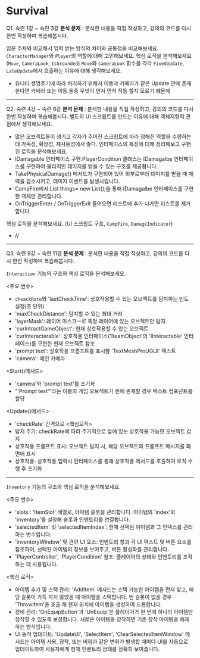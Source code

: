 # Survival
 
Q1. 숙련 1강 ~ 숙련 3강
**분석 문제** : 분석한 내용을 직접 작성하고, 강의의 코드를 다시 한번 작성하며 복습해봅시다.

입문 주차와 비교해서 입력 받는 방식의 차이와 공통점을 비교해보세요.
`CharacterManager`와 `Player`의 역할에 대해 고민해보세요.
핵심 로직을 분석해보세요 (`Move`, `CameraLook`, `IsGrounded`)
`Move`와 `CameraLook` 함수를 각각 `FixedUpdate`, `LateUpdate`에서 호출하는 이유에 대해 생각해보세요.
- 유니티 생명주기에 따라 처리하기 위해서 이동과 카메라가 같은 Update 안에 존재한다면 카메라 또는 이동 둘중 무엇이 먼저 먼저 작동 할지 모르기 떄문에
--------------------------------------------------------------------------------------------------------------------------------------------------------
Q2. 숙련 4강 ~ 숙련 6강
**분석 문제** : 분석한 내용을 직접 작성하고, 강의의 코드를 다시 한번 작성하며 복습해봅시다.
별도의 UI 스크립트를 만드는 이유에 대해 객체지향적 관점에서 생각해보세요.
- 많은 오브젝트들이 생기고 각자가 주어진 스크립트에 따라 정해진 역할을 수행하는데 가독성, 확장성, 재사용성에서 좋다.
인터페이스의 특징에 대해 정리해보고 구현된 로직을 분석해보세요.
- IDamagable 인터페이스 구현:PlayerCondition 클래스는 IDamagalbe 인터페이스를 구현하여 물리적인 데미지를 받을 수 있는 구조를 제공합니다.
- TakePhysicalDamage() 메서드가 구현되어 있어 외부로부터 데미지를 받을 때 체력을 감소시키고, 데미지 이벤트를 발생시킵니다.
- CampFire에서 List<IDamagalbe> things= new List<IDamagalbe>();을 통해 IDamagalbe 인터페이스를 구현한 객체만 관리합니다.
- OnTriggerEnter / OnTriggerExit 들어오면 리스트에 추가 나가면 리스트를 제거합니다

핵심 로직을 분석해보세요. (UI 스크립트 구조, `CampFire`, `DamageIndicator`)
- //
--------------------------------------------------------------------------------------------------------------------------------------------------------
Q3. 숙련 9강 ~ 숙련 11강
**분석 문제** : 분석한 내용을 직접 작성하고, 강의의 코드를 다시 한번 작성하며 복습해봅시다.

`Interaction` 기능의 구조와 핵심 로직을 분석해보세요.

<주요 변수>
- `cheackRate`와 'lastCheckTime': 상호작용할 수 있는 오브젝트를 탐지하는 빈도 설정(초 단위)
- 'maxCheckDistance': 탐지할 수 있는 최대 거리
- 'layerMask': 레이어 마스크ㅡ로 특정 레이어에 있는 오브젝트만 탐지
- 'curIntractGameObject': 현재 상호작용할 수 있는 오브젝트
- 'curInteracterable': 상호작용 인터페이스('IteamObject'의 'IInteractable' 인터페이스)를 구현한 현재 오브젝트 참조
- 'prompt text': 상호작용 프롬프트를 표시할 'TextMeshProUGUI' 텍스트
- 'camera': 메인 카메라

<Start()메서드>
- 'camera'와 'prompt text'를 초기화
- "'Prompt text'"라는 이름의 게임 오브젝트가 씬에 존재할 경우 텍스트 컴포넌트를 할당

<Update()메서드>
- 'checkRate' 간격으로 
<핵심로직>
- 탐지 주기: checkRate에 따라 주기적으로 앞에 있는 상호작용 가능한 오브젝트 감지
- 상호작용 프롬프트 표시: 오브젝트 탐지 시, 해당 오브젝트의 프롬프트 메시지를 화면에 표시
- 상호작용: 상호작용 입력시 인터페이스를 통해 상호작용 메서드를 호출하여 로직 수행 후 초기화
--------------------------------------------------------------------------------------------------------------------------------------------------------  
`Inventory` 기능의 구조와 핵심 로직을 분석해보세요.

<주요 변수>
- 'slots': 'ItemSlot' 배열로, 아이템 슬롯을 관리합니다. 아이템의 'index'와 'inventory'를 설정해 슬롯과 인벤토리를 연결합니다.
- 'selectedItem' 및 'selectedItemIndex': 현재 선택된 아이템과 그 인덱스를 관리하는 변수입니다.
- 'inventoryWindow' 및 관련 UI 요소: 인벤토리 창과 각 UI 텍스트 및 버튼 요소를 참조하여, 선택된 아이템의 정보를 보여주고, 버튼 활성화를 관리합니다.
- 'PlayerController', 'PlayerCondition' 참조: 플레이어의 상태와 인벤토리를 조작하는 데 사용됩니다.

<핵심 로직>
- 아이템 추가 및 스택 관리: 'AddItem' 메서드는 스택 가능한 아이템을 먼저 찾고, 해당 슬롯이 가득 차지 않았을 때 아이템을 스택합니다. 빈 슬롯이 없을 경우 'ThrowItem'을 호출 해 현재 위치에 아이템을 생성하여 드롭합니다.
- 장비 관리: 'OnEquipButton'과 'UnEquip'은 플레이어가 한 번에 하나의 아이템만 장착할 수 있도록 보장합니다. 새로운 아이템을 장착하면 기존 장착 아이템을 해제하는 방식입니다.
- UI 동적 업데이트: 'UpdateUI', 'SelectItem', 'ClearSelectedItemWindow' 메서드는 아이템 사용, 장착, 또는 버림과 같은 변화가 발생할 때마다 UI를 자동으로 업데이트하여 사용자에게 현재 인벤토리 상태를 정확히 보여줍니다.

